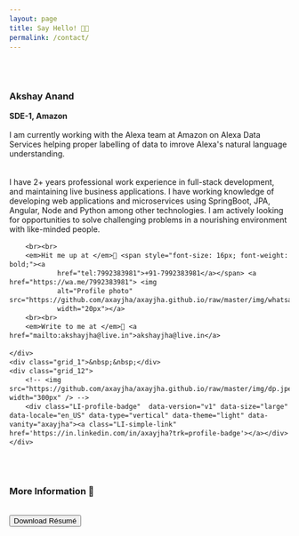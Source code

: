 ```yaml
---
layout: page
title: Say Hello! 🤙🏼
permalink: /contact/
---
```


<br>
<br>
<div class="container_24">
    <div class="grid_9">
        <h3>Akshay Anand </h3>
        <b>SDE-1, Amazon</b><br><br>
        I am currently working with the Alexa team at Amazon on Alexa Data Services helping proper labelling of data to imrove Alexa's natural language understanding.
        <br>
        <br>
        <br>
        I have 2+ years professional work experience in full-stack development, and maintaining live
        business applications. I have working knowledge of developing web applications and microservices using
        SpringBoot, JPA, Angular, Node and Python among other
        technologies. I am actively looking for opportunities to solve challenging problems in a nourishing
        environment with like-minded people. 

        <br><br>
        <em>Hit me up at </em>📱 <span style="font-size: 16px; font-weight: bold;"><a
                href="tel:7992383981">+91-7992383981</a></span> <a href="https://wa.me/7992383981"> <img
                alt="Profile photo" src="https://github.com/axayjha/axayjha.github.io/raw/master/img/whatsapp.png"
                width="20px"></a>
        <br><br>
        <em>Write to me at </em>📧 <a href="mailto:akshayjha@live.in">akshayjha@live.in</a>

    </div>
    <div class="grid_1">&nbsp;&nbsp;</div>
    <div class="grid_12">
        <!-- <img src="https://github.com/axayjha/axayjha.github.io/raw/master/img/dp.jpeg" width="300px" /> -->
        <div class="LI-profile-badge"  data-version="v1" data-size="large" data-locale="en_US" data-type="vertical" data-theme="light" data-vanity="axayjha"><a class="LI-simple-link" href='https://in.linkedin.com/in/axayjha?trk=profile-badge'></a></div>
    </div>
</div>
<br>
<br>

### More Information 📜
<br>
<a href="https://github.com/axayjha/axayjha.github.io/raw/master/resume.pdf"> <button class="btn"><em
            class="fa fa-download"></em> Download Résumé</button></a>